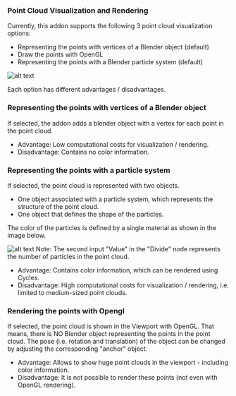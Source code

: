 ### Point Cloud Visualization and Rendering

Currently, this addon supports the following 3 point cloud visualization options:
* Representing the points with vertices of a Blender object (default)
* Draw the points with OpenGL 
* Representing the points with a Blender particle system (default)


![alt text](https://github.com/SBCV/Blender-Import-NVM-Addon/blob/master/doc/images/import_point_options.jpg)

Each option has different advantages / disadvantages.

### Representing the points with vertices of a Blender object

If selected, the addon adds a blender object with a vertex for each point in the point cloud. 

* Advantage: Low computational costs for visualization / rendering. 
* Disadvantage: Contains no color information.

### Representing the points with a particle system 

If selected, the point cloud is represented with two objects.
* One object associated with a particle system, which represents the structure of the point cloud. 
* One object that defines the shape of the particles.

The color of the particles is defined by a single material as shown in the image below.

![alt text](https://github.com/SBCV/Blender-Import-NVM-Addon/blob/master/doc/images/particle_system_material.jpg)
Note: The second input "Value" in the "Divide" node represents the number of particles in the point cloud.  

* Advantage: Contains color information, which can be rendered using Cycles. 
* Disadvantage: High computational costs for visualization / rendering, i.e. limited to medium-sized point clouds.

### Rendering the points with Opengl 
If selected, the point cloud is shown in the Viewport with OpenGL. That means, there is NO Blender object representing the points in the point cloud. The pose (i.e. rotation and translation) of the object can be changed by adjusting the corresponding "anchor" object.
* Advantage: Allows to show huge point clouds in the viewport - including color information. 
* Disadvantage: It is not possible to render these points (not even with OpenGL rendering). 
